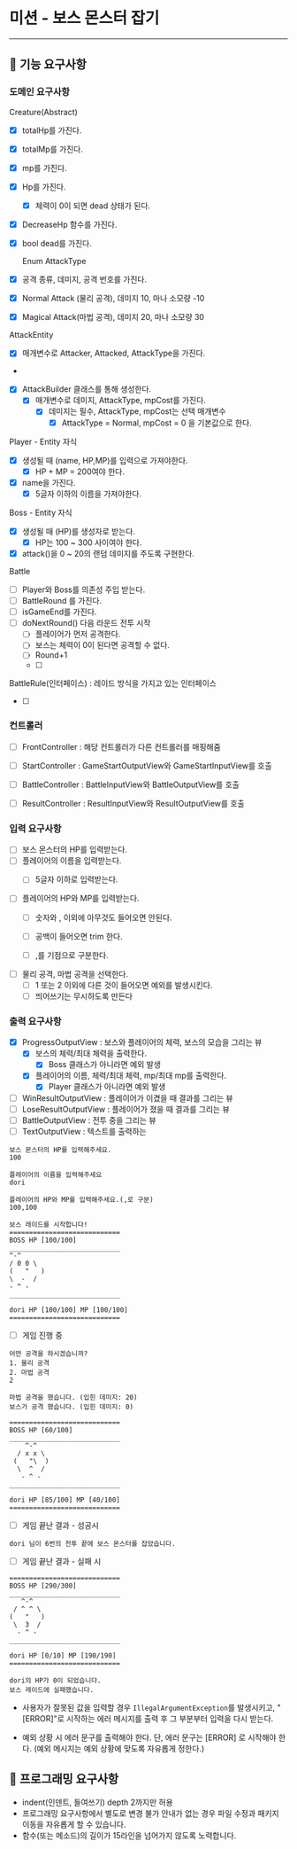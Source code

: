 # 미션 - 보스 몬스터 잡기

---

## 🚀 기능 요구사항

### 도메인 요구사항

Creature(Abstract)

- [x] totalHp를 가진다.
- [x] totalMp를 가진다.
- [x] mp를 가진다.
- [x] Hp를 가진다.
    - [x] 체력이 0이 되면 dead 상태가 된다.
- [x] DecreaseHp 함수를 가진다.
- [x] bool dead를 가진다.

  Enum AttackType
- [x] 공격 종류, 데미지, 공격 번호를 가진다.
- [x] Normal Attack (물리 공격), 데미지 10, 마나 소모량 -10
- [x] Magical Attack(마법 공격), 데미지 20, 마나 소모량 30

AttackEntity

- [x] 매개변수로 Attacker, Attacked, AttackType을 가진다.
-

-[x] AttackBuilder 클래스를 통해 생성한다.
    - [x] 매개변수로 데미지, AttackType, mpCost를 가진다.
        - [x] 데미지는 필수, AttackType, mpCost는 선택 매개변수
            - [x] AttackType = Normal, mpCost = 0 을 기본값으로 한다.

Player - Entity 자식

- [x] 생성될 때 (name, HP,MP)를 입력으로 가져야한다.
    - [x] HP + MP = 200여야 한다.
- [x] name을 가진다.
    - [x] 5글자 이하의 이름을 가져야한다.

Boss - Entity 자식

- [x] 생성될 때 (HP)를 생성자로 받는다.
    - [x] HP는 100 ~ 300 사이여야 한다.
- [x] attack()을 0 ~ 20의 랜덤 데미지를 주도록 구현한다.

Battle

- [ ] Player와 Boss를 의존성 주입 받는다.
- [ ] BattleRound 를 가진다.
- [ ] isGameEnd를 가진다.
- [ ] doNextRound() 다음 라운드 전투 시작
    - [ ] 플레이어가 먼저 공격한다.
    - [ ] 보스는 체력이 0이 된다면 공격할 수 없다.
    - [ ] Round+1
    - [ ]

BattleRule(인터페이스) : 레이드 방식을 가지고 있는 인터페이스

- [ ] 

### 컨트롤러

- [ ] FrontController : 해당 컨트롤러가 다른 컨트롤러를 매핑해줌

- [ ] StartController : GameStartOutputView와 GameStartInputView를 호출

- [ ] BattleController : BattleInputView와 BattleOutputView를 호출

- [ ] ResultController : ResultInputView와 ResultOutputView를 호출

### 입력 요구사항

- [ ] 보스 몬스터의 HP를 입력받는다.
- [ ] 플레이어의 이름을 입력받는다.
    - [ ] 5글자 이하로 입력받는다.


- [ ] 플레이어의 HP와 MP를 입력받는다.
    - [ ] 숫자와 , 이외에 아무것도 들어오면 안된다.
    - [ ] 공백이 들어오면 trim 한다.
    - [ ] ,를 기점으로 구분한다.


- [ ] 물리 공격, 마법 공격을 선택한다.
    - [ ] 1 또는 2 이외에 다른 것이 들어오면 예외를 발생시킨다.
    - [ ] 띄어쓰기는 무시하도록 만든다

### 출력 요구사항

- [x] ProgressOutputView : 보스와 플레이어의 체력, 보스의 모습을 그리는 뷰
    - [x] 보스의 체력/최대 체력을 출력한다.
        - [x] Boss 클래스가 아니라면 예외 발생
    - [x] 플레이어의 이름, 체력/최대 체력, mp/최대 mp를 출력한다.
        - [x] Player 클래스가 아니라면 예외 발생
- [ ] WinResultOutputView : 플레이어가 이겼을 때 결과를 그리는 뷰
- [ ] LoseResultOutputView : 플레이어가 졌을 때 결과를 그리는 뷰
- [ ] BattleOutputView : 전투 중을 그리는 뷰
- [ ] TextOutputView : 텍스트를 출력하는

<div>

    보스 몬스터의 HP를 입력해주세요.
    100

    플레이어의 이름을 입력해주세요
    dori
    
    플레이어의 HP와 MP를 입력해주세요.(,로 구분)
    100,100
    
    보스 레이드를 시작합니다!
    ============================
    BOSS HP [100/100]
    ____________________________
    ^-^
    / 0 0 \
    (   "   )
    \  -  /
    - ^ -
    ____________________________
    
    dori HP [100/100] MP [100/100]
    ============================

</div>

- [ ] 게임 진행 중

<div>

    어떤 공격을 하시겠습니까?
    1. 물리 공격
    2. 마법 공격
    2
    
    마법 공격을 했습니다. (입힌 데미지: 20)
    보스가 공격 했습니다. (입힌 데미지: 0)

    ============================
    BOSS HP [60/100]
    ____________________________
        ^-^
      / x x \
     (   "\  )
      \  ^  /
       - ^ -
    ____________________________

    dori HP [85/100] MP [40/100]
    ============================

</div>

- [ ] 게임 끝난 결과 - 성공시

<div>

    dori 님이 6번의 전투 끝에 보스 몬스터를 잡았습니다.

</div>

- [ ] 게임 끝난 결과 - 실패 시

<div>

    ============================
    BOSS HP [290/300]
    ____________________________
       ^-^
     / ^ ^ \
    (   "   )
     \  3  /
      - ^ -
    ____________________________
    
    dori HP [0/10] MP [190/190]
    ============================
    
    dori의 HP가 0이 되었습니다.
    보스 레이드에 실패했습니다.

</div>

- 사용자가 잘못된 값을 입력할 경우 `IllegalArgumentException`를 발생시키고, "[ERROR]"로 시작하는 에러 메시지를 출력 후 그 부분부터 입력을 다시 받는다.


- 예외 상황 시 에러 문구를 출력해야 한다. 단, 에러 문구는 [ERROR] 로 시작해야 한다. (예외 메시지는 예외 상황에 맞도록 자유롭게 정한다.)

## 🎱 프로그래밍 요구사항

- indent(인덴트, 들여쓰기) depth 2까지만 허용
- 프로그래밍 요구사항에서 별도로 변경 불가 안내가 없는 경우 파일 수정과 패키지 이동을 자유롭게 할 수 있습니다.
- 함수(또는 메소드)의 길이가 15라인을 넘어가지 않도록 노력합니다.

